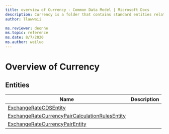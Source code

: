 ```yaml
---
title: overview of Currency - Common Data Model | Microsoft Docs
description: Currency is a folder that contains standard entities related to the Common Data Model.
author: llawwaii

ms.reviewer: deonhe
ms.topic: reference
ms.date: 8/7/2020
ms.author: weiluo
---
```


# Overview of Currency


## Entities

|Name|Description|
|---|---|
|[ExchangeRateCDSEntity](ExchangeRateCDSEntity.md)||
|[ExchangeRateCurrencyPairCalculationRulesEntity](ExchangeRateCurrencyPairCalculationRulesEntity.md)||
|[ExchangeRateCurrencyPairEntity](ExchangeRateCurrencyPairEntity.md)||
